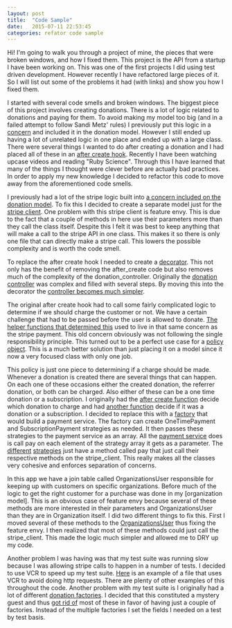 ```yaml
---
layout: post
title:  "Code Sample"
date:   2015-07-11 22:53:45
categories: refator code sample
---
```

Hi! I'm going to walk you through a project of mine, the pieces that were broken windows, and how I fixed them. This project is the API from a startup I have been working on. This was one of the first projects I did using test driven development. However recently I have refactored large pieces of it. So I will list out some of the problems it had (with links) and show you how I fixed them.

I started with several code smells and broken windows. The biggest piece of this project involves creating donations. There is a lot of logic related to donations and paying for them. To avoid making my model too big (and in a failed attempt to follow Sandi Metz' rules) I previously put this logic in a [concern][pledgeable] and included it in the donation model. However I still ended up having a lot of unrelated logic in one place and ended up with a large class. There were several things I wanted to do after creating a donation and I had placed all of these in an [after create hook][after]. Recently I have been watching upcase videos and reading "Ruby Science". Through this I have learned that many of the things I thought were clever before are actually bad practices. In order to apply my new knowledge I decided to refactor this code to move away from the aforementioned code smells.

I previously had a lot of the stripe logic built into [a concern included on the donation model][create_subscription]. To fix this I decided to create a separate model just for the [stripe client][stripe_client]. One problem with this stripe client is feature envy. This is due to the fact that a couple of methods in here use their parameters more than they call the class itself. Despite this I felt it was best to keep anything that will make a call to the stripe API in one class. This makes it so there is only one file that can directly make a stripe call. This lowers the possible complexity and is worth the code smell.

To replace the after create hook I needed to create a [decorator][decorator]. This not only has the benefit of removing the after_create code but also removes much of the complexity of the donation_controller. Originally the [donation controller][old_donation_controller] was complex and filled with several steps. By moving this into the decorator the [controller becomes much simpler][new_donation_controller].

The original after create hook had to call some fairly complicated logic to determine if we should charge the customer or not. We have a certain challenge that had to be passed before the user is allowed to donate. [The helper functions that determined this][old_policy] used to live in that same concern as the stripe payment. This old concern obviously was not following the single responsibility principle. This turned out to be a perfect use case for a [policy object][new_policy]. This is a much better solution than just placing it on a model since it now a very focused class with only one job.

This policy is just one piece to determining if a charge should be made. Whenever a donation is created there are several things that can happen. On each one of these occasions either the created donation, the referrer donation, or both can be charged. Also either of these can be a one time donation or a subscription. I originally had the [after create function][after] decide which donation to charge and had [another function][purchase] decide if it was a donation or a subscription. I decided to replace this with a [factory][factory] that would build a payment service. The factory can create OneTimePayment and SubscriptionPayment strategies as needed. It then passes these strategies to the payment service as an array. All the [payment service][payment_service] does is call pay on each element of the strategy array it gets as a parameter. The [different][one_time] [strategies][subscription] just have a method called pay that just call their respective methods on the stripe_client. This really makes all the classes very cohesive and enforces separation of concerns.

In this app we have a join table called OrganizationsUser responsible for keeping up with customers on specific organizations. Before much of the logic to get the right customer for a purchase was done in my [organization model]. This is an obvious case of feature envy because several of these methods are more interested in their parameters and OrganizationsUser than they are in Organization itself. I did two different things to fix this. First I moved several of these methods to the [OrganizationsUser][OrganizationsUser] thus fixing the feature envy. I then realized that most of these methods could just call the stripe_client. This made the logic much simpler and allowed me to DRY up my code.

Another problem I was having was that my test suite was running slow because I was allowing stripe calls to happen in a number of tests. I decided to use VCR to speed up my test suite. [Here][stripe_client_spec] is an example of a file that uses VCR to avoid doing http requests. There are plenty of other examples of this throughout the code. Another problem with my test suite is I originally had a lot of different [donation factories][donation_factories_old]. I decided that this constituted a mystery guest and thus [got rid of][donation_factories_new] most of these in favor of having just a couple of factories. Instead of the multiple factories I set the fields I needed on a test by test basis.

[pledgeable]: https://github.com/frasermince/MultiplyMeApi/blob/b4b37adf627f6ef42769010161fc812c05095522/app/models/concerns/pledgeable.rb
[after]: https://github.com/frasermince/MultiplyMeApi/blob/b4b37adf627f6ef42769010161fc812c05095522/app/models/concerns/pledgeable.rb#L4
[stripe_client]: https://github.com/frasermince/MultiplyMeApi/blob/d818966c4545f8447b685a3c153aea2ef6a4eba1/app/models/stripe_client.rb
[stripe_client_spec]: https://github.com/frasermince/MultiplyMeApi/blob/d818966c4545f8447b685a3c153aea2ef6a4eba1/spec/models/stripe_client_spec.rb
[donation_factories_old]: https://github.com/frasermince/MultiplyMeApi/blob/b4b37adf627f6ef42769010161fc812c05095522/spec/factories/donation.rb
[donation_factories_new]: https://github.com/frasermince/MultiplyMeApi/blob/d818966c4545f8447b685a3c153aea2ef6a4eba1/spec/factories/donation.rb
[create_subscription]: https://github.com/frasermince/MultiplyMeApi/blob/b4b37adf627f6ef42769010161fc812c05095522/app/models/concerns/pledgeable.rb#L73
[decorator]: https://github.com/frasermince/MultiplyMeApi/blob/d818966c4545f8447b685a3c153aea2ef6a4eba1/app/decorators/donation_decorator.rb
[old_donation_controller]: https://github.com/frasermince/MultiplyMeApi/blob/b4b37adf627f6ef42769010161fc812c05095522/app/controllers/api/v1/donations_controller.rb#L5
[new_donation_controller]: https://github.com/frasermince/MultiplyMeApi/blob/e5cb0c41893c26f2619f29ef4b786a72ba2f1407/app/controllers/api/v1/donations_controller.rb#L5
[organization_model]: https://github.com/frasermince/MultiplyMeApi/blob/b4b37adf627f6ef42769010161fc812c05095522/app/models/organization.rb#L25
[OrganizationsUser]: https://github.com/frasermince/MultiplyMeApi/blob/f5accf96136fc93851c7c95a7a5ac6711bd26223/app/models/organizations_user.rb#L25
[old_policy]: https://github.com/frasermince/MultiplyMeApi/blob/b4b37adf627f6ef42769010161fc812c05095522/app/models/concerns/pledgeable.rb#L69
[new_policy]: https://github.com/frasermince/MultiplyMeApi/blob/f5accf96136fc93851c7c95a7a5ac6711bd26223/app/policies/completed_challenge_policy.rb
[purchase]: https://github.com/frasermince/MultiplyMeApi/blob/b4b37adf627f6ef42769010161fc812c05095522/app/models/concerns/pledgeable.rb#L106
[factory]: https://github.com/frasermince/MultiplyMeApi/blob/f5accf96136fc93851c7c95a7a5ac6711bd26223/app/models/payments/payment_factory.rb
[payment_service]: https://github.com/frasermince/MultiplyMeApi/blob/f5accf96136fc93851c7c95a7a5ac6711bd26223/app/services/payment_service.rb
[one_time]: https://github.com/frasermince/MultiplyMeApi/blob/f5accf96136fc93851c7c95a7a5ac6711bd26223/app/models/payments/one_time_payment.rb
[subscription]: https://github.com/frasermince/MultiplyMeApi/blob/f5accf96136fc93851c7c95a7a5ac6711bd26223/app/models/payments/subscription_payment.rb
